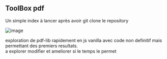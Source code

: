 ## ToolBox pdf

Un simple index à lancer après avoir git clone le repository

![image](https://github.com/AurelienPREVOST/ToolBox_PDF/assets/102169301/0839c54d-eaa3-49e0-977d-3afbbebc0d2e)



exploration de pdf-lib rapidement en js vanilla avec code non definitif mais permettant des premiers resultats.  
a explorer modifier et ameliorer si le temps le permet
